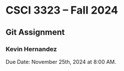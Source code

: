 # CSCI 3323 – Fall 2024  
## Git Assignment  
### Kevin Hernandez   

Due Date: November 25th, 2024 at 8:00 AM.
